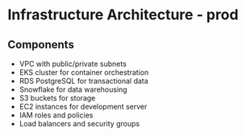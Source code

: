 # Infrastructure Architecture - prod

## Components

- VPC with public/private subnets
- EKS cluster for container orchestration
- RDS PostgreSQL for transactional data
- Snowflake for data warehousing
- S3 buckets for storage
- EC2 instances for development server
- IAM roles and policies
- Load balancers and security groups
